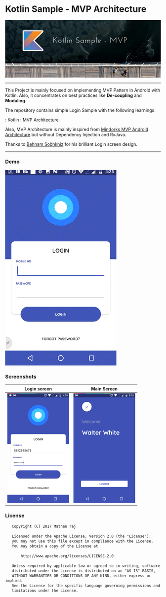# **Kotlin Sample - MVP Architecture**

![Image](img/banner.png)

----------

This Project is mainly focused on implementing MVP Pattern in Android with Kotlin. Also, it concentrates on best practices like **De-coupling** and **Moduling**.

The repository contains simple Login Sample with the following learnings.
    
: Kotlin
: MVP Architecture

Also, MVP Architecture is mainly inspired from [Mindorks MVP Android Architecture](https://github.com/MindorksOpenSource/android-mvp-architecture) but without Dependency Injection and RxJava.

Thanks to [Behnam Sobhkhiz](https://www.uplabs.com/behnamsobhkhiz) for his brilliant Login screen design.

----------

### Demo ###
![Image](img/screenflow.gif)

### Screenshots ###

Login screen                                  |  Main Screen                                 |  
:--------------------------------------------:|:--------------------------------------------:|
<img src="img/screenshot-1.png" width="200">  |<img src="img/screenshot-2.png" width="200">  |

### License
```
   Copyright (C) 2017 Mathan raj

   Licensed under the Apache License, Version 2.0 (the "License");
   you may not use this file except in compliance with the License.
   You may obtain a copy of the License at

       http://www.apache.org/licenses/LICENSE-2.0

   Unless required by applicable law or agreed to in writing, software
   distributed under the License is distributed on an "AS IS" BASIS,
   WITHOUT WARRANTIES OR CONDITIONS OF ANY KIND, either express or implied.
   See the License for the specific language governing permissions and
   limitations under the License.
```
